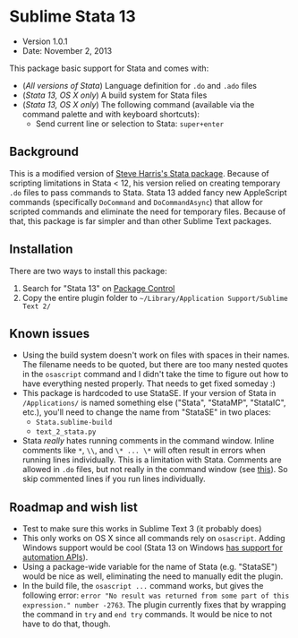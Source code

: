 # Sublime Stata 13

* Version 1.0.1
* Date: November 2, 2013

This package basic support for Stata and comes with:

* (*All versions of Stata*) Language definition for `.do` and `.ado` files 
* (*Stata 13, OS X only*) A build system for Stata files
* (*Stata 13, OS X only*) The following command (available via the command palette and with keyboard shortcuts):
	* Send current line or selection to Stata: `super+enter`


## Background

This is a modified version of [Steve Harris's Stata package](https://github.com/docsteveharris/stata). Because of scripting limitations in Stata < 12, his version relied on creating temporary `.do` files to pass commands to Stata. Stata 13 added fancy new AppleScript commands (specifically `DoCommand` and `DoCommandAsync`) that allow for scripted commands and eliminate the need for temporary files. Because of that, this package is far simpler and than other Sublime Text packages.


## Installation

There are two ways to install this package:

1. Search for "Stata 13" on [Package Control](https://sublime.wbond.net/)
2. Copy the entire plugin folder to `~/Library/Application Support/Sublime Text 2/`


## Known issues

* Using the build system doesn't work on files with spaces in their names. The filename needs to be quoted, but there are too many nested quotes in the `osascript` command and I didn't take the time to figure out how to have everything nested properly. That needs to get fixed someday :)
* This package is hardcoded to use StataSE. If your version of Stata in `/Applications/` is named something else ("Stata", "StataMP", "StataIC", etc.), you'll need to change the name from "StataSE" in two places:
	* `Stata.sublime-build`
	* `text_2_stata.py`
* Stata *really* hates running comments in the command window. Inline comments like `*`, `\\`, and `\* ... \*` will often result in errors when running lines individually. This is a limitation with Stata. Comments are allowed in `.do` files, but not really in the command window (see [this](http://www.stata.com/statalist/archive/2010-12/msg00372.html)). So skip commented lines if you run lines individually.


## Roadmap and wish list

* Test to make sure this works in Sublime Text 3 (it probably does)
* This only works on OS X since all commands rely on `osascript`. Adding Windows support would be cool (Stata 13 on Windows [has support for automation APIs](http://www.stata.com/automation/)).
* Using a package-wide variable for the name of Stata (e.g. "StataSE") would be nice as well, eliminating the need to manually edit the plugin.
* In the build file, the `osascript ...` command works, but gives the following error: `error "No result was returned from some part of this expression." number -2763`. The plugin currently fixes that by wrapping the command in `try` and `end try` commands. It would be nice to not have to do that, though.
